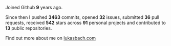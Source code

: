 Joined Github **9** years ago.

Since then I pushed **3463** commits, opened **32** issues, submitted **36** pull requests, received **542** stars across **91** personal projects and contributed to **13** public repositories.

Find out more about me on [lukasbach.com](https://lukasbach.com)
